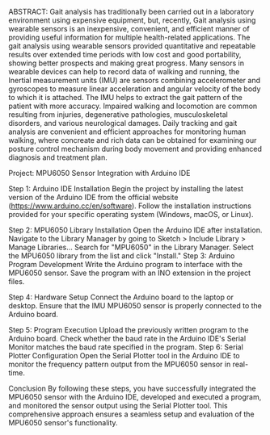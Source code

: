ABSTRACT:
Gait analysis has traditionally been carried out in a laboratory environment using
expensive equipment, but, recently, Gait analysis using wearable sensors is an
inexpensive, convenient, and efficient manner of providing useful information for
multiple health-related applications. The gait analysis using wearable sensors provided
quantitative and repeatable results over extended time periods with low cost and good
portability, showing better prospects and making great progress.
Many sensors in wearable devices can help to record data of walking and running, the
Inertial measurement units (IMU) are sensors combining accelerometer and
gyroscopes to measure linear acceleration and angular velocity of the body to which it
is attached. The IMU helps to extract the gait pattern of the patient with more
accuracy. Impaired walking and locomotion are common resulting from injuries,
degenerative pathologies, musculoskeletal disorders, and various neurological
damages. Daily tracking and gait analysis are convenient and efficient approaches for
monitoring human walking, where concreate and rich data can be obtained for
examining our posture control mechanism during body movement and providing
enhanced diagnosis and treatment plan.

Project: MPU6050 Sensor Integration with Arduino IDE

Step 1: Arduino IDE Installation
Begin the project by installing the latest version of the Arduino IDE from the official website (https://www.arduino.cc/en/software). Follow the installation instructions provided for your specific operating system (Windows, macOS, or Linux).

Step 2: MPU6050 Library Installation
Open the Arduino IDE after installation.
Navigate to the Library Manager by going to Sketch > Include Library > Manage Libraries...
Search for "MPU6050" in the Library Manager.
Select the MPU6050 library from the list and click "Install."
Step 3: Arduino Program Development
Write the Arduino program to interface with the MPU6050 sensor. Save the program with an INO extension in the project files.

Step 4: Hardware Setup
Connect the Arduino board to the laptop or desktop. Ensure that the IMU MPU6050 sensor is properly connected to the Arduino board.

Step 5: Program Execution
Upload the previously written program to the Arduino board.
Check whether the baud rate in the Arduino IDE's Serial Monitor matches the baud rate specified in the program.
Step 6: Serial Plotter Configuration
Open the Serial Plotter tool in the Arduino IDE to monitor the frequency pattern output from the MPU6050 sensor in real-time.

Conclusion
By following these steps, you have successfully integrated the MPU6050 sensor with the Arduino IDE, developed and executed a program, and monitored the sensor output using the Serial Plotter tool. This comprehensive approach ensures a seamless setup and evaluation of the MPU6050 sensor's functionality.
